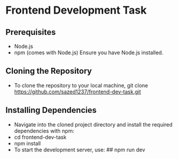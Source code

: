 # Frontend Development Task

## Prerequisites

- Node.js 
- npm (comes with Node.js)
Ensure you have Node.js installed. 

## Cloning the Repository
- To clone the repository to your local machine, git clone https://github.com/sazed1237/frontend-dev-task.git

## Installing Dependencies
- Navigate into the cloned project directory and install the required dependencies with npm:
- cd frontend-dev-task
- npm install
- To start the development server, use: ## npm run dev
